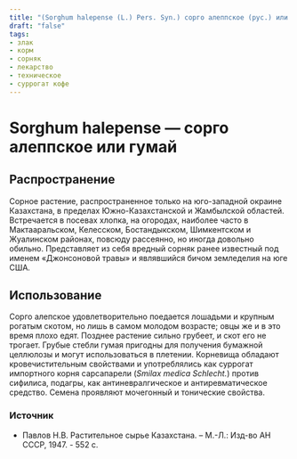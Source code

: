 ```yaml
---
title: "(Sorghum halepense (L.) Pers. Syn.) сорго алеппское (рус.) или гумай (каз.)"
draft: "false"
tags:
- злак
- корм
- сорняк
- лекарство
- техническое
- суррогат кофе
--- 
```

# Sorghum halepense — сорго алеппское или гумай
## Распространение
Сорное растение, распространенное только на юго-западной окраине Казахстана, в пределах Южно-Казахстанской и Жамбылской областей. Встречается в посевах хлопка, на огородах, наиболее часто в Мактааральском, Келесском, Бостандыкском, Шимкентском и Жуалинском районах, повсюду рассеянно, но иногда довольно обильно. Представляет из себя вредный сорняк ранее известный под именем «Джонсоновой травы» и являвшийся бичом земледелия на юге США.
## Использование
Сорго алепское удовлетворительно поедается лошадьми и крупным рогатым скотом, но лишь в самом молодом возрасте; овцы же и в это время плохо едят. Позднее растение сильно грубеет, и скот его не трогает. Грубые стебли гумая пригодны для получения бумажной целлюлозы и могут использоваться в плетении. Корневища обладают кровечистительным свойствами и употреблялись как суррогат импортного корня сарсапарели (*Smilax medica Schlecht.*) против сифилиса, подагры, как антиневралгическое и антиревматическое средство. Семена проявляют мочегонный и тонические свойства.

### Источник
* Павлов Н.В. Растительное сырье Казахстана. – М.-Л.: Изд-во АН СССР, 1947. - 552 с.

